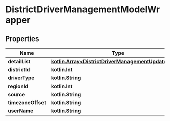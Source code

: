 
# DistrictDriverManagementModelWrapper

## Properties
Name | Type | Description | Notes
------------ | ------------- | ------------- | -------------
**detailList** | [**kotlin.Array&lt;DistrictDriverManagementUpdateModel&gt;**](DistrictDriverManagementUpdateModel.md) |  |  [optional]
**districtId** | **kotlin.Int** |  |  [optional]
**driverType** | **kotlin.String** |  |  [optional]
**regionId** | **kotlin.Int** |  |  [optional]
**source** | **kotlin.String** |  |  [optional]
**timezoneOffset** | **kotlin.String** |  |  [optional]
**userName** | **kotlin.String** |  |  [optional]



